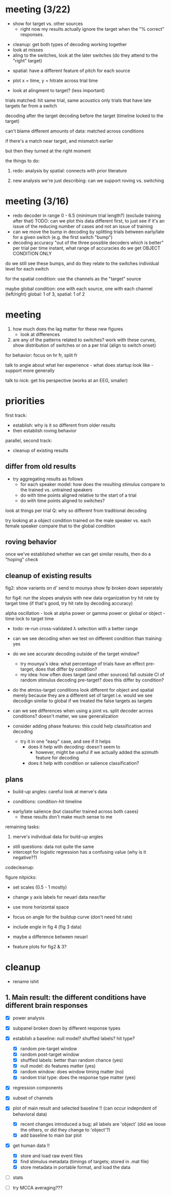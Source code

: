 # meeting (3/22)
- show for target vs. other sources
    + right now my results actually ignore the
      target when the "% correct" responses.
+ cleanup: get both types of decoding working together
+ look at misses
+ aling to the switches, look at the later switches (do they attend to the "right" target)
- spatial: have a different feature of pitch for each source
- plot x = time, y = hitrate across trial time

- look at alingment to target? (less important)

trials matched: hit
same trial, same acoustics
only trials that have late targets
far from a switch

decoding after the target
decoding before the target (timeline locked to the target)

can't blame different amounts of data: matched
across conditions

if there's a match near target, and mismatch earlier

but then they turned at the right moment


the things to do:

1. redo: analysis by spatial: connects
with prior literature

2. new analysis we're just describing: can we support roving vs. switching

# meeting (3/16)

- redo decoder in range 0 - 6.5 (minimum trial length?)
    (exclude training after that)
    TODO: can we plot this data different first, to just see if
    it's an issue of the reducing number of cases
    and not an issue of training
- can we move the bump in decoding by splitting trials
    between early/late for a given switch (e.g. the first switch "bump")
- decoding accuracy "out of the three possible decoders which is better"
    per trial per time instant,
    what range of accuracies do we get
    OBJECT CONDITION ONLY

do we still see these bumps, and do they relate to the switches
individual level for each switch

for the spatial condition: use the channels as the "target" source

maybe global condition: one with each source, one with each channel (left/right)
global: 1 of 3, spatial: 1 of 2

# meeting

1. how much does the lag matter for these new figures
    - look at differences
2. are any of the patterns related to switches?
    work with these curves, show distribution of switches
    or on a per trial (align to switch onset)

for behavior:
    focus on hr fr, split fr

talk to angie about what her experience
    - what does startup look like
    - support more generally

talk to nick: get his perspective (works at an EEG, smaller)
# priorities

first track:
- establish: why is it so different from older results
- then establish roving behavior

parallel, second track:
- cleanup of existing results

## differ from old results
- try aggregating results as follows
    - for each speaker model: how does the resulting stimulus compare
        to the trained vs. untrained speakers
    - do with time points aligned relative to the start of a trial
    - do with time points aligned to switches?

look at things per trial Q: why so different from traditional decoding

try looking at a object condition trained on the male speaker vs. each female speaker
compare that to the global condition

## roving behavior
once we've established whether we can get similar results, then do a "hoping" check

## cleanup of existing results

fig2: show variants on d' send to mounya
show fp broken down seperately

for fig4:
run the slopes analysis with new data organization
try hit rate by target time (if that's good, try hit rate by decoding accuracy)

alpha oscillation - look at alpha power or gamma power or global or object
    - time lock to target time

- todo: re-run cross-validated λ selection with a better range

+ can we see decoding when we test on different condition than training: yes
- do we see accurate decoding outside of the target window?
    - try mounya's idea: what percentage of trials have an effect pre-target, does that differ by condition?
    - my idea: how often does target (and other sources) fall outside CI of random stimulus decoding pre-target? does this differ by condition?

- do the atmiss-target conditions look different for object and spatial
    merely because they are a different set of target
    i.e. would we see decodign similar to global if we treated the false
    targets as targets

- can we see differences when using a joint vs. split decoder across conditions?
    doesn't matter, we saw generalization

- consider adding phase features: this could help classification and decoding
    - try it in one "easy" case, and see if it helps
        + does it help with decoding: doesn't seem to
            - however, might be useful if we actually added the azimuth
              feature for decoding
        - does it help with condition or salience classification?

## plans

- build-up angles: careful look at merve's data
+ conditions: condition-hit timeline
- early/late salience (but classifier trained across both cases)
    - these results don't make much sense to me

remaining tasks:

1. merve's individual data for build-up angles
- still questions: data not quite the same
- intercept for logistic regression has a confusing value (why is it negative??)

codecleanup:

figure nitpicks:
- set scales (0.5 - 1 mostly)
- change y axis labels for neuarl data near/far
- use more horizontal space
- focus on angle for the buildup curve (don't need hit rate)
- include engle in fig 4 (fig 3 data)
- maybe a difference between neuarl

- feature plots for fig2 & 3?

# cleanup

- rename ishit

## 1. Main result: the different conditions have different brain responses

- [X] power analysis
- [X] subpanel broken down by different response types
- [X] establish a baseline: null model? shuffled labels? hit type?
    - [X] random pre-target window
    - [X] random post-target window
    - [X] shuffled labels: better than random chance (yes)
    - [X] null model: do features matter (yes)
    - [X] random window: does window timing matter (no)
    - [X] random trial type: does the response type matter (yes)
- [X] regression components
- [X] subset of channels
- [x] plot of main result and selected baseline !! (can occur indepndent of behavioral data)
    - [X] recent changes introduced a bug; all labels are 'object' (did we loose the others, or did they change to 'object'?)
    - [x] add baseline to main bar plot
- [x] get human data !!
    - [X] store and load raw event files
    - [x] find stimulus metadata (timings of targets; stored in .mat file)
    - [x] store metadata in portable format, and load the data
- [ ] stats
- [ ] try MCCA averaging???

